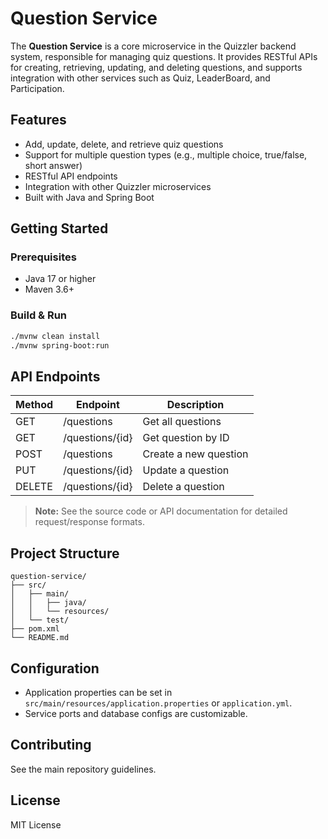 # Question Service

The **Question Service** is a core microservice in the Quizzler backend system, responsible for managing quiz questions. It provides RESTful APIs for creating, retrieving, updating, and deleting questions, and supports integration with other services such as Quiz, LeaderBoard, and Participation.

## Features

- Add, update, delete, and retrieve quiz questions
- Support for multiple question types (e.g., multiple choice, true/false, short answer)
- RESTful API endpoints
- Integration with other Quizzler microservices
- Built with Java and Spring Boot

## Getting Started

### Prerequisites

- Java 17 or higher
- Maven 3.6+

### Build & Run

```sh
./mvnw clean install
./mvnw spring-boot:run
```

## API Endpoints

| Method | Endpoint        | Description           |
| ------ | --------------- | --------------------- |
| GET    | /questions      | Get all questions     |
| GET    | /questions/{id} | Get question by ID    |
| POST   | /questions      | Create a new question |
| PUT    | /questions/{id} | Update a question     |
| DELETE | /questions/{id} | Delete a question     |

> **Note:** See the source code or API documentation for detailed request/response formats.

## Project Structure

```
question-service/
├── src/
│   ├── main/
│   │   ├── java/
│   │   └── resources/
│   └── test/
├── pom.xml
└── README.md
```

## Configuration

- Application properties can be set in `src/main/resources/application.properties` or `application.yml`.
- Service ports and database configs are customizable.

## Contributing

See the main repository guidelines.

## License

MIT License
